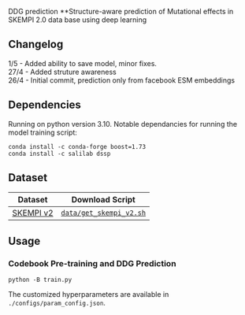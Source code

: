 DDG prediction
**Structure-aware prediction of Mutational effects in SKEMPI 2.0 data base using deep learning

## Changelog
1/5 - Added ability to save model, minor fixes.  
27/4 - Added struture awareness  
26/4 - Initial commit, prediction only from facebook ESM embeddings  



## Dependencies
Running on python version 3.10. Notable  dependancies for running the model training script:  
```
conda install -c conda-forge boost=1.73  
conda install -c salilab dssp
```




## Dataset

| Dataset   | Download Script                                    |
| --------- | -------------------------------------------------- |
| [SKEMPI v2](https://life.bsc.es/pid/skempi2) | [`data/get_skempi_v2.sh`](./data/get_skempi_v2.sh) |



## Usage

### Codebook Pre-training and DDG Prediction

```
python -B train.py
```

The customized hyperparameters  are available in `./configs/param_config.json`.

